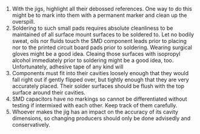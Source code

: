 1.  With the jigs, highlight all their debossed references.  One way to do this might be to mark into them with a permanent marker and clean up the overspill.
2.  Soldering to such small pads requires absolute cleanliness to be maintained of all surface mount surfaces to be soldered to.  Let no bodily sweat, oils nor fluids touch the SMD component leads prior to placing nor to the printed circuit board pads prior to soldering. Wearing surgical gloves might be a good idea.  Cleaing those surfaces with isopropyl alcohol immediately prior to soldering might be a good idea, too.  Unfortunately, adhesive tape of any kind will 
3.  Components must fit into their cavities loosely enough that they would fall right out if gently flipped over, but tightly enough that they are very accurately placed.  Their solder surfaces should be flush with the top surface around their cavities.
4.  SMD capacitors have no markings so cannot be differentiated without testing if intermixed with each other.  Keep track of them carefully.
5.  Whoever makes the jig has an impact on the accuracy of its cavity dimensions, so changing producers should only be done advisedly and conservatively.
